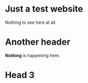 # Just a test website

Nothing to see here at all.

# Another header

__Nothing__ is happening here.

# Head 3
